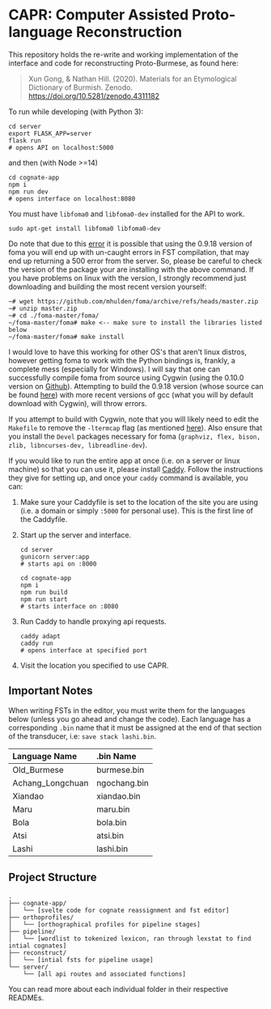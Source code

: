 # CAPR: Computer Assisted Proto-language Reconstruction

This repository holds the re-write and working implementation of the interface and code for reconstructing Proto-Burmese, as found here:

> Xun Gong, & Nathan Hill. (2020). Materials for an Etymological Dictionary of Burmish. Zenodo. https://doi.org/10.5281/zenodo.4311182

To run while developing (with Python 3):

```
cd server
export FLASK_APP=server
flask run
# opens API on localhost:5000
```
and then (with Node >=14)
```
cd cognate-app
npm i
npm run dev
# opens interface on localhost:8080
```

You must have `libfoma0` and `libfoma0-dev` installed for the API to work.
```
sudo apt-get install libfoma0 libfoma0-dev
```
Do note that due to this [error](https://github.com/mhulden/foma/issues/97) it is possible that using the 0.9.18 version of foma you will end up with un-caught errors in FST compilation, that may end up returning a 500 error from the server. So, please be careful to check the version of the package your are installing with the above command. If you have problems on linux with the version, I strongly recommend just downloading and building the most recent version yourself:
```
~# wget https://github.com/mhulden/foma/archive/refs/heads/master.zip
~# unzip master.zip
~# cd ./foma-master/foma/
~/foma-master/foma# make <-- make sure to install the libraries listed below
~/foma-master/foma# make install 
```

I would love to have this working for other OS's that aren't linux distros, however getting foma to work with the Python bindings is, frankly, a complete mess (especially for Windows). I will say that one can successfully compile foma from source using Cygwin (using the 0.10.0 version on [Github](https://github.com/mhulden/foma)). Attempting to build the 0.9.18 version (whose source can be found [here](https://bitbucket.org/mhulden/foma/downloads/)) with more recent versions of gcc (what you will by default download with Cygwin), will throw errors.

If you attempt to build with Cygwin, note that you will likely need to edit the `Makefile` to remove the `-ltermcap` flag (as mentioned [here](http://damir.cavar.me/compiling-foma-on-windows-with-cygwin)). Also ensure that you install the `Devel` packages necessary for foma (`graphviz, flex, bison, zlib, libncurses-dev, libreadline-dev`).

If you would like to run the entire app at once (i.e. on a server or linux machine) so that you can use it, please install [Caddy](https://caddyserver.com/). Follow the instructions they give for setting up, and once your `caddy` command is available, you can:

1. Make sure your Caddyfile is set to the location of the site you are using (i.e. a domain or simply `:5000` for personal use). This is the first line of the Caddyfile.
2. Start up the server and interface.
    ```
    cd server
    gunicorn server:app
    # starts api on :8000

    cd cognate-app
    npm i
    npm run build
    npm run start
    # starts interface on :8080
    ```

3. Run Caddy to handle proxying api requests.
    ```
    caddy adapt
    caddy run
    # opens interface at specified port
    ```

4. Visit the location you specified to use CAPR.

## Important Notes
When writing FSTs in the editor, you must write them for the languages below (unless you go ahead and change the code). Each language has a corresponding `.bin` name that it must be assigned at the end of that section of the transducer, i.e: `save stack lashi.bin`.

| Language Name | .bin Name |
| :------------ | :-------- |
| Old_Burmese | burmese.bin |
| Achang_Longchuan | ngochang.bin |
| Xiandao | xiandao.bin |
| Maru | maru.bin |
| Bola | bola.bin |
| Atsi | atsi.bin |
| Lashi | lashi.bin |


## Project Structure
```
.
├── cognate-app/
│   └── [svelte code for cognate reassignment and fst editor]
├── orthoprofiles/
│   └── [orthographical profiles for pipeline stages]
├── pipeline/
│   └── [wordlist to tokenized lexicon, ran through lexstat to find intial cognates]
├── reconstruct/
│   └── [intial fsts for pipeline usage]
└── server/
    └── [all api routes and associated functions]
```

You can read more about each individual folder in their respective READMEs.